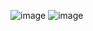 ![image](https://github.com/heesoo-park/ForCodeKata/assets/80674868/bb7454cc-e82a-4624-a6b1-4e6ae36d981b)
![image](https://github.com/heesoo-park/ForCodeKata/assets/80674868/e58238ba-fe64-40c1-99e8-43825c79e655)
